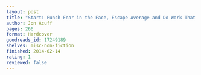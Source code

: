 ```yaml
---
layout: post
title: "Start: Punch Fear in the Face, Escape Average and Do Work That Matters"
author: Jon Acuff
pages: 266
format: Hardcover
goodreads_id: 17249189
shelves: misc-non-fiction
finished: 2014-02-14
rating: 1
reviewed: false
---
```

